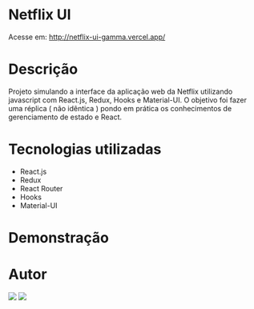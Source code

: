 # Netflix UI

Acesse em: http://netflix-ui-gamma.vercel.app/

# Descrição

Projeto simulando a interface da aplicação web da Netflix utilizando javascript com React.js, Redux, Hooks e Material-UI.
O objetivo foi fazer uma réplica ( não idêntica ) pondo em prática os conhecimentos de gerenciamento de estado e React.

# Tecnologias utilizadas
- React.js
- Redux
- React Router
- Hooks
- Material-UI

# Demonstração

# Autor

  <a href = "mailto:leaob7@gmail.com"><img src="https://img.shields.io/badge/-Gmail-%23333?style=for-the-badge&logo=gmail&logoColor=white" target="_blank"></a>
  <a href="https://www.linkedin.com/in/guilherme-le%C3%A3o-dev/" target="_blank"><img src="https://img.shields.io/badge/-LinkedIn-%230077B5?style=for-the-badge&logo=linkedin&logoColor=white" target="_blank"></a>

